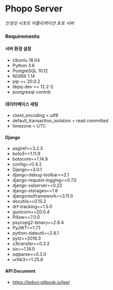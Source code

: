 # Phopo Server

*인생샷 서포트 어플리케이션 포포 서버*

### Requirements

#### 서버 환경 설정
+ Ubuntu 18.04
+ Python 3.6
+ PostgreSQL 10.12
+ NGINX 1.14
+ pip == 20.0.2
+ libpq-dev == 12.2-2
+ postgresql-contrib

#### 데이터베이스 세팅
+ client_encoding = utf8
+ default_transaction_isolation = read committed
+ timezone = UTC

#### Django
+ asgiref==3.2.3
+ boto3==1.11.9
+ botocore==1.14.9
+ config==0.4.2
+ Django==3.0.1
+ django-debug-toolbar==2.1
+ django-request-logging==0.7.0
+ django-sslserver==0.22
+ django-storages==1.8
+ djangorestframework==3.11.0
+ docutils==0.15.2
+ drf-tracking==1.5.0
+ gunicorn==20.0.4
+ Pillow==7.0.0
+ psycopg2-binary==2.8.4
+ PyJWT==1.7.1
+ python-dateutil==2.8.1
+ pytz==2019.3
+ s3transfer==0.3.2
+ six==1.14.0
+ sqlparse==0.3.0
+ urllib3==1.25.8


#### API Document
+ https://lwbvv.gitbook.io/lee/
